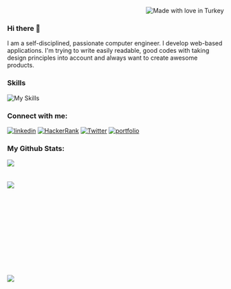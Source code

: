  <p align=end><img src="https://madewithlove.now.sh/tr?heart=true&colorB=%23ff0019" alt="Made with love in Turkey"></p>
 
### Hi there 👋

I am a self-disciplined, passionate computer engineer. I develop web-based applications. I'm trying to write easily readable, good codes with taking design principles into account and always want to create awesome products.

### Skills
![My Skills](https://skillicons.dev/icons?i=c,cpp,java,go,spring,maven,gradle,hibernate,postgres,mongo,firebase,redis,kubernetes,docker,heroku,aws,gcp,js,html,css,bootstrap,react,redux,vue&perline=8&theme=light)

### Connect with me:
[![linkedin](https://img.shields.io/badge/linkedin-0A66C2?style=for-the-badge&logo=linkedin&logoColor=white)](https://www.linkedin.com/in/sena-atak%C3%B6%C5%9Fker-3a79b0235/)
[![HackerRank](https://img.shields.io/badge/-Hackerrank-2EC866?style=for-the-badge&logo=HackerRank&logoColor=white)](https://www.hackerrank.com/darkphoenixq)
[![Twitter](https://img.shields.io/badge/twitter-%231DA1F2.svg?style=for-the-badge&logo=Twitter&logoColor=white)](https://twitter.com/SenaAtakosker)
[![portfolio](https://img.shields.io/badge/Gmail-D14836?style=for-the-badge&logo=gmail&logoColor=white)](mailto:senaatakosker@gmail.com)


### My Github Stats:

<div>

  <a href="https://github-readme-stats.vercel.app/api/top-langs/?username=SwishSwishBish&langs_count=7&hide=php&theme=react&hide_border=true&bg_color=0D1117">
  <img align="left" src="https://github-readme-stats.vercel.app/api/top-langs/?username=SwishSwishBish&langs_count=7&hide=php&theme=react&hide_border=true&text_color=949CA5&bg_color=00000000" />
</a>
<br/><br/><br/>
<a href="https://github-readme-stats.vercel.app/api?username=SwishSwishBish&theme=react&hide_border=true&bg_color=0D1117">
  <img  align="left" src="https://github-readme-stats.vercel.app/api?username=SwishSwishBish&count_private=true&show_icons=true&theme=react&hide_border=true&text_color=949CA5&bg_color=00000000" />
</a>
 
<br/><br/><br/><br/><br/><br/><br/><br/><br/><br/><br/><br/>
<a href="https://visitorbadge.io/status?path=https%3A%2F%2Fgithub.com%2FSwishSwishBish"><img  align="center"  src="https://api.visitorbadge.io/api/visitors?path=https%3A%2F%2Fgithub.com%2FSwishSwishBish&label=VISITOR%20COUNTER&labelColor=%230d1117&countColor=%2353bad6" /></a>
</div>


